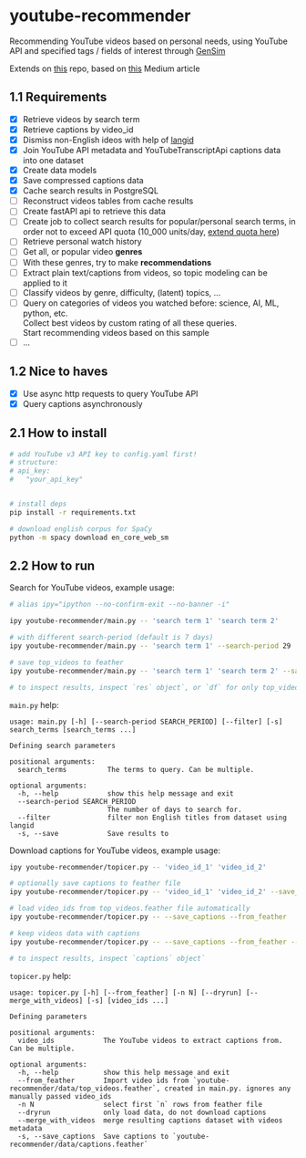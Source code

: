 # youtube-recommender

Recommending YouTube videos based on personal needs, using YouTube API and specified tags / fields of interest through [GenSim](https://radimrehurek.com/gensim/)

Extends on [this](https://github.com/chris-lovejoy/YouTube-video-finder) repo, based on [this](https://towardsdatascience.com/i-created-my-own-youtube-algorithm-to-stop-me-wasting-time-afd170f4ca3a) Medium article

## 1.1 Requirements

- [x] Retrieve videos by search term
- [x] Retrieve captions by video_id
- [x] Dismiss non-English ideos with help of [langid](https://github.com/saffsd/langid.py)
- [x] Join YouTube API metadata and YouTubeTranscriptApi captions data into one dataset
- [x] Create data models
- [x] Save compressed captions data
- [x] Cache search results in PostgreSQL
- [ ] Reconstruct videos tables from cache results
- [ ] Create fastAPI api to retrieve this data
- [ ] Create job to collect search results for popular/personal search terms, in order not to exceed API quota (10_000 units/day, [extend quota here](https://support.google.com/youtube/contact/yt_api_form))
- [ ] Retrieve personal watch history
- [ ] Get all, or popular video **genres**
- [ ] With these genres, try to make **recommendations**
- [ ] Extract plain text/captions from videos, so topic modeling can be applied to it
- [ ] Classify videos by genre, difficulty, (latent) topics, ...
- [ ] Query on categories of videos you watched before: science, AI, ML, python, etc. \
       Collect best videos by custom rating of all these queries. \
       Start recommending videos based on this sample
- [ ] ...

## 1.2 Nice to haves

- [x] Use async http requests to query YouTube API
- [x] Query captions asynchronously

## 2.1 How to install

```bash
# add YouTube v3 API key to config.yaml first!
# structure:
# api_key:
#   "your_api_key"


# install deps
pip install -r requirements.txt

# download english corpus for SpaCy
python -m spacy download en_core_web_sm
```

## 2.2 How to run

Search for YouTube videos, example usage:

```bash
# alias ipy="ipython --no-confirm-exit --no-banner -i"

ipy youtube-recommender/main.py -- 'search term 1' 'search term 2'

# with different search-period (default is 7 days)
ipy youtube-recommender/main.py -- 'search term 1' --search-period 29

# save top_videos to feather
ipy youtube-recommender/main.py -- 'search term 1' 'search term 2' --save

# to inspect results, inspect `res` object`, or `df` for only top_videos
```

`main.py` help:

```
usage: main.py [-h] [--search-period SEARCH_PERIOD] [--filter] [-s] search_terms [search_terms ...]

Defining search parameters

positional arguments:
  search_terms          The terms to query. Can be multiple.

optional arguments:
  -h, --help            show this help message and exit
  --search-period SEARCH_PERIOD
                        The number of days to search for.
  --filter              filter non English titles from dataset using langid
  -s, --save            Save results to
```

Download captions for YouTube videos, example usage:

```bash
ipy youtube-recommender/topicer.py -- 'video_id_1' 'video_id_2'

# optionally save captions to feather file
ipy youtube-recommender/topicer.py -- 'video_id_1' 'video_id_2' --save_captions

# load video_ids from top_videos.feather file automatically
ipy youtube-recommender/topicer.py -- --save_captions --from_feather

# keep videos data with captions
ipy youtube-recommender/topicer.py -- --save_captions --from_feather --merge_with_videos

# to inspect results, inspect `captions` object`
```

`topicer.py` help:

```
usage: topicer.py [-h] [--from_feather] [-n N] [--dryrun] [--merge_with_videos] [-s] [video_ids ...]

Defining parameters

positional arguments:
  video_ids            The YouTube videos to extract captions from. Can be multiple.

optional arguments:
  -h, --help           show this help message and exit
  --from_feather       Import video ids from `youtube-recommender/data/top_videos.feather`, created in main.py. ignores any manually passed video_ids
  -n N                 select first `n` rows from feather file
  --dryrun             only load data, do not download captions
  --merge_with_videos  merge resulting captions dataset with videos metadata
  -s, --save_captions  Save captions to `youtube-recommender/data/captions.feather`
```
